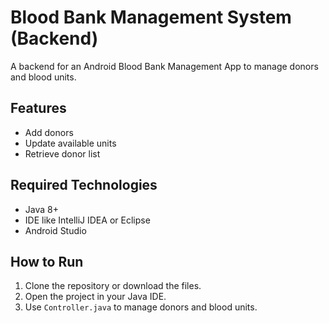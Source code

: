 # Blood Bank Management System (Backend)

A backend for an Android Blood Bank Management App to manage donors and blood units.

## Features
- Add donors
- Update available units
- Retrieve donor list

## Required Technologies
- Java 8+
- IDE like IntelliJ IDEA or Eclipse
- Android Studio 

## How to Run
1. Clone the repository or download the files.
2. Open the project in your Java IDE.
3. Use `Controller.java` to manage donors and blood units.
